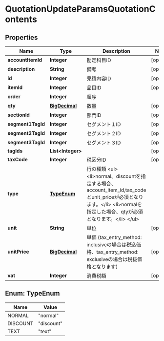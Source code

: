 

# QuotationUpdateParamsQuotationContents

## Properties

Name | Type | Description | Notes
------------ | ------------- | ------------- | -------------
**accountItemId** | **Integer** | 勘定科目ID |  [optional]
**description** | **String** | 備考 |  [optional]
**id** | **Integer** | 見積内容ID |  [optional]
**itemId** | **Integer** | 品目ID |  [optional]
**order** | **Integer** | 順序 | 
**qty** | [**BigDecimal**](BigDecimal.md) | 数量 |  [optional]
**sectionId** | **Integer** | 部門ID |  [optional]
**segment1TagId** | **Integer** | セグメント１ID |  [optional]
**segment2TagId** | **Integer** | セグメント２ID |  [optional]
**segment3TagId** | **Integer** | セグメント３ID |  [optional]
**tagIds** | **List&lt;Integer&gt;** |  |  [optional]
**taxCode** | **Integer** | 税区分ID |  [optional]
**type** | [**TypeEnum**](#TypeEnum) | 行の種類 &lt;ul&gt; &lt;li&gt;normal、discountを指定する場合、account_item_id,tax_codeとunit_priceが必須となります。&lt;/li&gt; &lt;li&gt;normalを指定した場合、qtyが必須となります。&lt;/li&gt; &lt;/ul&gt; | 
**unit** | **String** | 単位 |  [optional]
**unitPrice** | [**BigDecimal**](BigDecimal.md) | 単価 (tax_entry_method: inclusiveの場合は税込価格、tax_entry_method: exclusiveの場合は税抜価格となります) |  [optional]
**vat** | **Integer** | 消費税額 |  [optional]



## Enum: TypeEnum

Name | Value
---- | -----
NORMAL | &quot;normal&quot;
DISCOUNT | &quot;discount&quot;
TEXT | &quot;text&quot;



